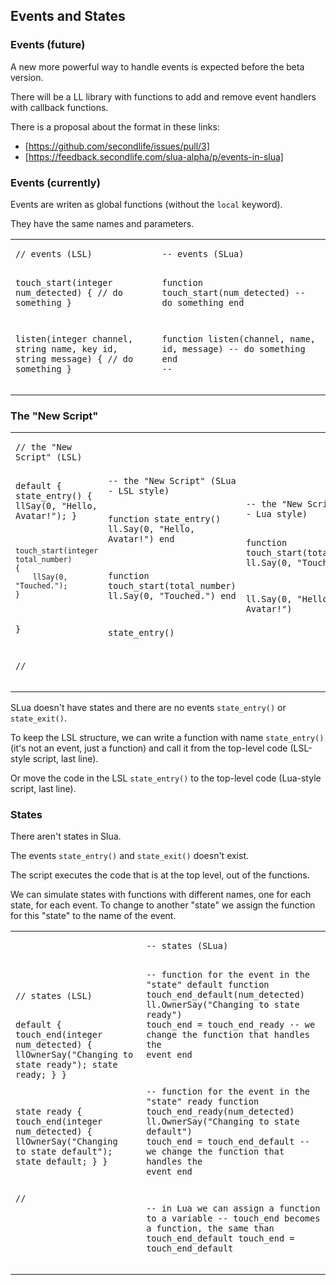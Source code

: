## Events and States

### Events (future)

A new more powerful way to handle events is expected before the beta version.

There will be a LL library with functions to add and remove event handlers with callback functions.

There is a proposal about the format in these links:
- [https://github.com/secondlife/issues/pull/3]
- [https://feedback.secondlife.com/slua-alpha/p/events-in-slua]

### Events (currently)

Events are writen as global functions (without the <code class="language-slua">local</code> keyword).

They have the same names and parameters.

<table><tr><td>
<pre class="language-lsl"><code class="language-lsl">// events (LSL)

touch_start(integer num_detected)
{
    // do something
}

listen(integer channel, string name, key id, string message)
{
    // do something
}</code></pre>
</td><td>
<pre class="language-slua line-numbers"><code class="language-slua">-- events (SLua)

function touch_start(num_detected)
    -- do something
end


function listen(channel, name, id, message)
    -- do something
end
--</code></pre>
</td></tr></table>

### The "New Script"

<table><tr><td>
<pre class="language-lsl"><code class="language-lsl">// the "New Script" (LSL)

default
{
    state_entry()
    {
        llSay(0, "Hello, Avatar!");
    }

    touch_start(integer total_number)
    {
        llSay(0, "Touched.");
    }
}

//</code></pre>
</td><td>
<pre class="language-slua"><code class="language-slua">-- the "New Script" (SLua - LSL style)



function state_entry()
    ll.Say(0, "Hello, Avatar!")
end


function touch_start(total_number)
   ll.Say(0, "Touched.")
end



state_entry()</code></pre>
</td><td>
<pre class="language-slua"><code class="language-slua">-- the "New Script" (SLua - Lua style)








function touch_start(total_number)
   ll.Say(0, "Touched.")
end



ll.Say(0, "Hello, Avatar!")</code></pre>
</td></tr></table>


SLua doesn't have states and there are no events <code class="language-lsl">state_entry()</code> or <code class="language-lsl">state_exit()</code>.

To keep the LSL structure, we can write a function with name <code class="language-slua">state_entry()</code> (it's not an event, just a function) and call it from the top-level code (LSL-style script, last line).

Or move the code in the LSL <code class="language-lsl">state_entry()</code> to the top-level code (Lua-style script, last line).

### States

There aren't states in Slua.

The events <code class="language-lsl">state_entry()</code> and <code class="language-lsl">state_exit()</code> doesn't exist.

The script executes the code that is at the top level, out of the functions.

We can simulate states with functions with different names, one for each state, for each event. To change to another "state" we assign the function for this "state" to the name of the event.

<table><tr><td>
<pre class="language-lsl"><code class="language-lsl">// states (LSL)

default
{
    touch_end(integer num_detected)
    {
        llOwnerSay("Changing to state ready");
        state ready;
    }
}

state ready
{
    touch_end(integer num_detected)
    {
        llOwnerSay("Changing to state default");
        state default;
    }
}


//</code></pre>
</td><td>
<pre class="language-slua line-numbers"><code class="language-slua">-- states (SLua)


-- function for the event in the "state" default
function touch_end_default(num_detected)
    ll.OwnerSay("Changing to state ready")
    touch_end = touch_end_ready  -- we change the function that handles the event
end




-- function for the event in the "state" ready
function touch_end_ready(num_detected)
    ll.OwnerSay("Changing to state default")
    touch_end = touch_end_default  -- we change the function that handles the event
end


-- in Lua we can assign a function to a variable
-- touch_end becomes a function, the same than touch_end_default
touch_end = touch_end_default</code></pre>
</td></tr></table>
